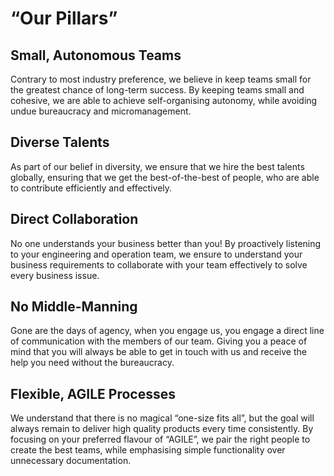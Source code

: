 # “Our Pillars”

## Small, Autonomous Teams
Contrary to most industry preference, we believe in keep teams small for the greatest chance of long-term success. By keeping teams small and cohesive, we are able to achieve self-organising autonomy, while avoiding undue bureaucracy and micromanagement.

## Diverse Talents
As part of our belief in diversity, we ensure that we hire the best talents globally, ensuring that we get the best-of-the-best of people, who are able to contribute efficiently and effectively.

## Direct Collaboration
No one understands your business better than you! By proactively listening to your engineering and operation team, we ensure to understand your business requirements to collaborate with your team effectively to solve every business issue.

## No Middle-Manning
Gone are the days of agency, when you engage us, you engage a direct line of communication with the members of our team. Giving you a peace of mind that you will always be able to get in touch with us and receive the help you need without the bureaucracy.

## Flexible, AGILE Processes
We understand that there is no magical “one-size fits all”, but the goal will always remain to deliver high quality products every time consistently. By focusing on your preferred flavour of “AGILE”, we pair the right people to create the best teams, while emphasising simple functionality over unnecessary documentation.
